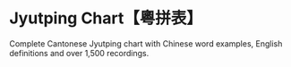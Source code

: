 # Jyutping Chart【粵拼表】
Complete Cantonese Jyutping chart with Chinese word examples, English definitions and over 1,500 recordings. 
